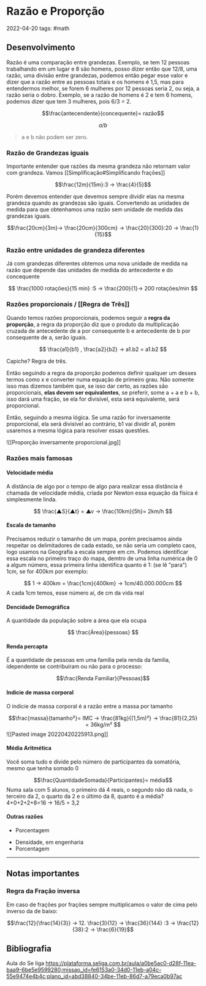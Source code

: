 # Razão e Proporção
2022-04-20
tags: #math

## Desenvolvimento

Razão  é uma comparação entre grandezas. Exemplo, se tem 12 pessoas trabalhando em um lugar e 8 são homens, posso dizer então que 12/8, uma razão, uma divisão entre grandezas, podemos então pegar esse valor e dizer que a razão entre as pessoas totais e os homens é 1,5, mas para entendermos melhor, se forem 6 mulheres por 12 pessoas seria 2, ou seja, a razão seria o dobro. Exemplo, se a razão de homens é 2 e tem 6 homens, podemos dizer que tem 3 mulheres, pois 6/3 = 2.

$$\frac{antecendente}{concequente}= razão$$

$$a/b$$

> a e b não podem ser zero.

### Razão de Grandezas iguais

Importante entender que razões da mesma grandeza não retornam valor com grandeza. Vamos [[Simplificação#Simplificando frações]] 

$$\frac{12m}{15m}:3 → \frac{4}{5}$$

Porém devemos entender que devemos sempre dividir elas na mesma grandeza quando as grandezas são iguais. Convertendo as unidades de medida para que obtenhamos uma razão sem unidade de medida das grandezas iguais.

$$\frac{20cm}{3m}→ \frac{20cm}{300cm} → \frac{20}{300}:20 → \frac{1}{15}$$


### Razão entre unidades de grandeza diferentes

Já com grandezas diferentes obtemos uma nova unidade de medida na razão que depende das unidades de medida do antecedente e do concequente

$$ \frac{1000 rotações}{15 min} :5 → \frac{200}{1}→ 200 rotações/min $$

### Razões proporcionais / [[Regra de Três]]

Quando temos razões proporcionais, podemos seguir a **regra da proporção**, a regra da proporção diz que o produto da multiplicação cruzada de antecedente de a por consequente b e antecedente de b por consequente de a, serão iguais.

$$ \frac{a1}{b1} , \frac{a2}{b2} → a1.b2 = a1.b2   $$

Capiche? Regra de três.

Então seguindo a regra da proporção podemos definir qualquer um desses termos como x e converter numa equação de primeiro grau. Não somente isso mas dizemos também que, se isso dar certo, as razões são proporcionais, **elas devem ser equivalentes**, se preferir, some a + a e b + b, isso dará uma fração, se ela for divisível, esta será equivalente, será proporcional.

Então, seguindo a mesma lógica. Se uma razão for inversamente proporcional, ela será divisível ao contrário, b1 vai dividir a1,  porém usaremos a mesma lógica para resolver essas questões.

![[Proporção inversamente proporcional.jpg]]



### Razões mais famosas

#### Velocidade média

A distância de algo por o tempo de algo para realizar essa distância é chamada de velocidade média, criada por Newton essa equação da física é simplesmente linda.

$$ \frac{▲S}{▲t} = ▲v → \frac{10km}{5h}= 2km/h $$

#### Escala de tamanho

Precisamos reduzir o tamanho de um mapa, porém precisamos ainda respeitar os delimitadores de cada estado, se não seria um completo caos, logo usamos na Geografia a escala sempre em cm. Podemos identificar essa escala no primeiro traço do mapa, demtro de uma linha numérica de 0 a algum número, essa primeira linha identifica quanto é 1: (se lê "para") 1cm, se for 400km por exemplo:

$$ 1 → 400km = \frac{1cm}{400km} → 1cm/40.000.000cm  $$
A cada 1cm temos, esse número aí, de cm da vida real 

#### Dencidade Demográfica

A quantidade da população sobre a área que ela ocupa

$$ \frac{Área}{pessoas} $$
#### Renda percapta

É a quantidade de pessoas em uma família pela renda da familia, idependente se contribuíram ou não para o processo:

$$\frac{Renda Familiar}{Pessoas}$$

#### Indicie de massa corporal

O indicie de massa corporal é a razão entre a massa por tamanho

$$\frac{massa}{tamanho²}= IMC → \frac{81kg}{(1,5m)²} → \frac{81}{2,25} = 36kg/m² $$
![[Pasted image 20220420225913.png]]

#### Média Aritmética

Você soma tudo e divide pelo número de participantes da somatória, mesmo que tenha somado 0

$$\frac{QuantidadeSomada}{Participantes}= média$$
Numa sala com 5 alunos, o primeiro dá 4 reais, o segundo não dá nada, o terceiro da 2, o quarto da 2 e o último da 8, quanto é a média? 4+0+2+2+8=16 → 16/5 = 3,2 

#### Outras razões

+ Porcentagem
* Densidade, em engenharia
* Porcentagem

-----------------------------------------------------------------------

## Notas importantes

### Regra da Fração inversa

Em caso de frações por frações sempre multiplicamos o valor de cima pelo inverso da de baixo:

$$\frac{12}{\frac{14}{3}} → 12. \frac{3}{12} → \frac{36}{144} :3 → \frac{12}{38}:2 → \frac{6}{19}$$

## Bibliografia

Aula do Se liga
https://plataforma.seliga.com.br/aula/a0be5ac0-d28f-11ea-baa9-6be5e9599280;missao_id=fe6153a0-34d0-11eb-a04c-55e9474e4b4c;plano_id=abd38840-34be-11eb-86d7-a79eca0b97ac